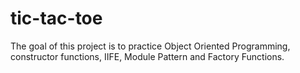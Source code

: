 # tic-tac-toe
The goal of this project is to practice Object Oriented Programming, constructor functions, IIFE, Module Pattern and Factory Functions.
